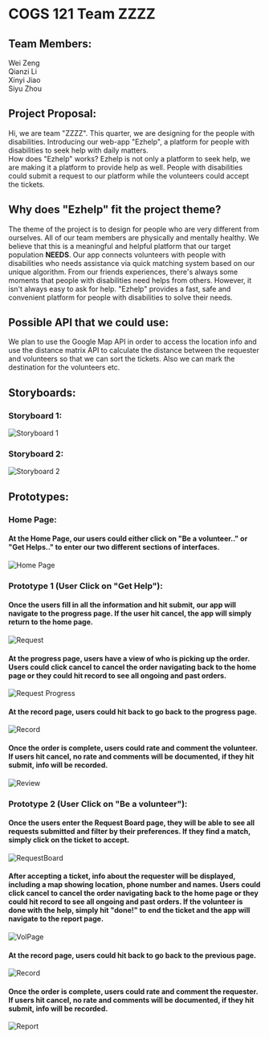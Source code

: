 # COGS 121 Team ZZZZ

## Team Members:
  Wei Zeng  
  Qianzi Li  
  Xinyi Jiao  
  Siyu Zhou

## Project Proposal:
  Hi, we are team "ZZZZ". This quarter, we are designing for the people with
  disabilities.
  Introducing our web-app "Ezhelp", a platform for people with disabilities to seek help with daily matters.  
  How does "Ezhelp" works? Ezhelp is not only a platform to seek help, we are making it a platform to provide help as well. People with disabilities could submit a request to our platform while the volunteers could accept the tickets.

## Why does "Ezhelp" fit the project theme?
  The theme of the project is to design for people who are very different from ourselves. All of our team members are physically and mentally healthy. We believe that this is a meaningful and helpful platform that our target population **NEEDS**. Our app connects volunteers with people with disabilities who needs assistance via quick matching system based on our unique algorithm. From our friends experiences, there's always some moments that people with disabilities need helps from others. However, it isn't always easy to ask for help. "Ezhelp" provides a fast, safe and convenient platform for people with disabilities to solve their needs.

## Possible API that we could use:
  We plan to use the Google Map API in order to access the location info and use the distance matrix API to calculate the distance between the requester and volunteers so that we can sort the tickets. Also we can mark the destination for the volunteers etc.

## Storyboards:
### Storyboard 1:
  ![Storyboard 1](images/storyboard1.png)
### Storyboard 2:
  ![Storyboard 2](images/storyboard2.jpg)
## Prototypes:
### Home Page:
#### At the Home Page, our users could either click on "Be a volunteer.." or "Get Helps.." to enter our two different sections of interfaces.  
  ![Home Page](images/HomePage.jpg)

### Prototype 1 (User Click on "Get Help"):  

#### Once the users fill in all the information and hit submit, our app will navigate to the progress page. If the user hit cancel, the app will simply return to the home page.  
  ![Request](images/RequestPage.jpg)

#### At the progress page, users have a view of who is picking up the order. Users could click cancel to cancel the order navigating back to the home page or they could hit record to see all ongoing and past orders.  
  ![Request Progress](images/RequestProg.jpg)

#### At the record page, users could hit back to go back to the progress page.  
  ![Record](images/Record.jpg)

#### Once the order is complete, users could rate and comment the volunteer. If users hit cancel, no rate and comments will be documented, if they hit submit, info will be recorded.
  ![Review](images/Review.jpg)

### Prototype 2 (User Click on "Be a volunteer"):

#### Once the users enter the Request Board page, they will be able to see all requests submitted and filter by their preferences. If they find a match, simply click on the ticket to accept.  
  ![RequestBoard](images/RequestBoard.jpg)  

#### After accepting a ticket, info about the requester will be displayed, including a map showing location, phone number and names. Users could click cancel to cancel the order navigating back to the home page or they could hit record to see all ongoing and past orders. If the volunteer is done with the help, simply hit "done!" to end the ticket and the app will navigate to the report page.
  ![VolPage](images/VolPage.jpg)  

#### At the record page, users could hit back to go back to the previous page.
  ![Record](images/RecordVol.jpg)  

#### Once the order is complete, users could rate and comment the requester. If users hit cancel, no rate and comments will be documented, if they hit submit, info will be recorded.
  ![Report](images/Report.jpg)
